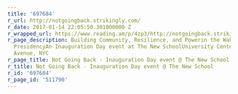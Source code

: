 ```yaml
---
title: '697684'
r_url: http://notgoingback.strikingly.com/
r_date: 2017-01-14 22:05:50.301000000 Z
r_wrapped_url: https://www.reading.am/p/4zp3/http://notgoingback.strikingly.com/
r_page_description: Building Community, Resilience, and Powerin the Wake of the Trump
  PresidencyAn Inauguration Day event at The New SchoolUniversity Center, 63 Fifth
  Avenue, NYC
r_page_title: Not Going Back - Inauguration Day event @ The New School
r_title: Not Going Back - Inauguration Day event @ The New School
r_id: '697684'
r_page_id: '511790'
---
```


